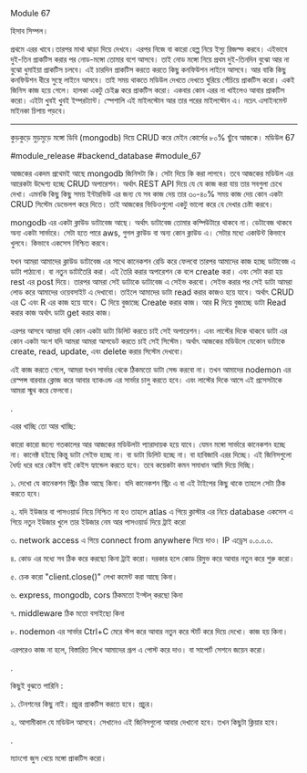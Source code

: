 
Module 67

হিসাব সিম্পল। 

প্রথমে এরর খাবে।তারপর মাথা ঝাড়া দিয়ে দেখবে। এরপর নিজে বা কারো হেল্প নিয়ে ইস্যু রিজল্ভ করবে। এইভাবে দুই-তিন প্রাকটিস করার পর নোড-মঙ্গো তোমার বশে আসবে। তাই নোড মঙ্গো নিয়ে প্রথম দুই-তিনদিন বুঝো আর না বুঝো ধুমাইয়া প্রাকটিস চলবে। এই চারদিন প্রাকটিস করতে করতে কিছু কনফিউশন লাইনে আসবে। আর বাকি কিছু কনফিউশন ধীরে সুস্থে লাইনে আসবে। তাই সময় থাকতে মডিউল দেখতে দেখতে ঘুরিয়ে পেঁচিয়ে প্রাকটিস করো। একই জিনিস কাজ হয়ে গেলে। হালকা একটু চেইঞ্জ করে প্রাকটিস করো। একবার কোন এরর না খাইলেও আবার প্রাকটিস করো। এইটা খুবই খুবই ইম্পরট্যান্ট। স্পেশালি এই মাইলস্টোন আর তার পরের মাইলস্টোন এ। নচেৎ এসাইনমেন্ট মাইনকা চিপায় পড়বে। 



------------------------------------------



কুড়কুড়ে মুড়মুড়ে মঙ্গো ডিবি (mongodb) দিয়ে CRUD করে মেইন কোর্সের ৮০% ছুঁবে আজকে। মডিউল 67

#module_release #backend_database #module_67

আজকের একদম প্রথেমই আছে mongodb জিনিসটা কি। সেটা দিয়ে কি করা লাগবে। তবে আজকের মডিউল এর আরেকটা উদ্দেশ্য হচ্ছে CRUD অপারেশন। অর্থাৎ REST API দিয়ে যে যে কাজ করা যায় তার সবগুলা চেখে দেখা। এমনকি কিছু কিছু সময় ইন্টারভিউ এর জন্য যে সব কাজ দেয় তার ৩০-৪০% সময় কাজ দেয় কোন একটা CRUD সিস্টেম ডেভেলপ করে দিতে। তাই আজকের ভিডিওগুলো একটু ভালো করে যে দেখার চেষ্টা করবে। 





mongodb এর একটা ক্লাউড ডাটাবেজ আছে। অর্থাৎ ডাটাবেজ তোমার কম্পিউটারে থাকবে না। ডেটাবেজ থাকবে অন্য একটা সার্ভারে। সেটা হতে পারে aws, গুগল ক্লাউড বা অন্য কোন ক্লাউড এ। সেটার মধ্যে একাউন্ট কিভাবে খুলবে। কিভাবে একসেস নিশ্চিত করবে।  



যখন আমরা আমাদের ক্লাউড ডাটাবেজ এর সাথে কানেকশন রেডি করে ফেলবো তারপর আমাদের কাজ হচ্ছে ডাটাবেজ এ ডাটা পাঠানো। বা নতুন ডাটাতৈরি করা। এই তৈরি করার অপারেশন কে বলে create করা। এবং সেটা করা হয় rest এর post দিয়ে। তারপর আমরা সেই ডাটাকে ডাটাবেজ এ সেইভ করবো। সেইভ করার পর সেই ডাটা আমরা লোড করে আমাদের ওয়েবসাইট এ দেখাবো। তাইলে আমাদের ডাটা read করার কাজও হয়ে যাবে। অর্থাৎ CRUD এর C এবং R এর কাজ হয়ে যাবে। C দিয়ে বুজাচ্ছে Create করার কাজ। আর R দিয়ে বুজাচ্ছে ডাটা Read করার কাজ অর্থাৎ ডাটা get করার কাজ। 



এরপর আসবে আমরা যদি কোন একটা ডাটা ডিলিট করতে চাই সেই অপারেশন। এবং লাস্টের দিকে থাকবে ডাটা এর কোন একটা অংশ যদি আমরা আমরা আপডেট করতে চাই সেই সিস্টেম। অর্থাৎ আজকের মডিউলে যেকোন ডাটাকে create, read, update, এবং delete করার সিস্টেম দেখবো। 



এই কাজ করতে গেলে, আমরা যখন সার্ভার থেকে ঠিকমতো ডাটা সেন্ড করবো না। তখন আমাদের nodemon এর রেস্পন্স বারবার ক্লোজ করে আবার ব্যাকএন্ড এর সার্ভার চালু করতে হবে। এবং লাস্টের দিকে আসে এই প্রসেসটাকে আমরা স্মুথ করে ফেলবো। 



.

এরর খাচ্ছি তো আর খাচ্ছি: 

কারো কারো জন্যে গতকালের আর আজকের মডিউলটা প্যারাদায়ক হয়ে যাবে। যেমন মঙ্গো সার্ভারে কানেকশন হচ্ছে না। কানেক্ট হইছে কিন্তু ডাটা সেইভ হচ্ছে না। বা ডাটা ডিলিট হচ্ছে না। বা হাবিজাবি এরর দিচ্ছে। এই জিনিসগুলো ধৈর্য্য ধরে ধরে কেইস বাই কেইস হ্যান্ডেল করতে হবে। তবে কয়েকটা কমন সমাধান আমি দিয়ে দিচ্ছি। 



১. দেখো যে কানেকশন স্ট্রিং ঠিক আছে কিনা। যদি কানেকশন স্ট্রিং এ <password> বা <dbname> এই টাইপের কিছু থাকে তাহলে সেটা ঠিক করতে হবে। 

২. যদি ইউজার বা পাসওয়ার্ড নিয়ে নিশ্চিত না হও তাহলে atlas এ গিয়ে ক্লাস্টার এর নিচে database একসেস এ গিয়ে নতুন ইউজার খুলে তার ইউজার নেম আর পাসওয়ার্ড দিয়ে ট্রাই করো 

৩. network access এ গিয়ে connect from anywhere দিয়ে দাও। IP এড্রেস ০.০.০.০.

৪. কোড এর মধ্যে সব ঠিক করে করছো কিনা ট্রাই করো। দরকার হলে কোড রিমুভ করে আবার নতুন করে শুরু করো। 

৫. চেক করো "client.close()" লেখা কমেন্ট করা আছে কিনা। 

৬. express, mongodb, cors ঠিকমতো ইন্স্টল্ করছো কিনা 

৭. middleware ঠিক মতো বসাইছো কিনা 

৮. nodemon এর সার্ভার Ctrl+C মেরে স্টপ করে আবার নতুন করে স্টার্ট করে দিয়ে দেখো। কাজ হয় কিনা।



এরপরেও কাজ না হলে, বিস্তারিত লিখে আমাদের গ্রূপ এ পোস্ট করে দাও। বা সাপোর্ট সেশনে জয়েন করো। 

.

কিছুই বুঝতে পারিনি :

১. টেনশনের কিছু নাই। প্রচুর প্রাকটিস করতে হবে। প্রচুর।

২. আগামীকাল যে মডিউল আসবে। সেখানেও এই জিনিসগুলো আবার দেখানো হবে। তখন কিছুটা ক্লিয়ার হবে। 



.

ম্যাংগো জুস খেয়ে মঙ্গো প্রাকটিস করো। 
